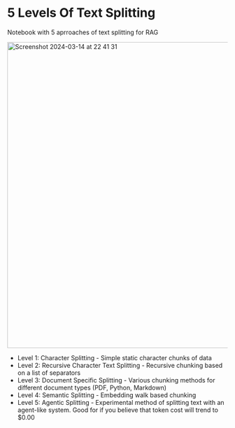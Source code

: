 # 5 Levels Of Text Splitting

Notebook with 5 aprroaches of text splitting for RAG 

<img width="700" alt="Screenshot 2024-03-14 at 22 41 31" src="https://github.com/apovalov/rag_text_splitting/assets/43651275/dfb4e8e9-d3d4-4f44-a602-97af1c77c9d6">


- Level 1: Character Splitting - Simple static character chunks of data
- Level 2: Recursive Character Text Splitting - Recursive chunking based on a list of separators
- Level 3: Document Specific Splitting - Various chunking methods for different document types (PDF, Python, Markdown)
- Level 4: Semantic Splitting - Embedding walk based chunking
- Level 5: Agentic Splitting - Experimental method of splitting text with an agent-like system. Good for if you believe that token cost will trend to $0.00
